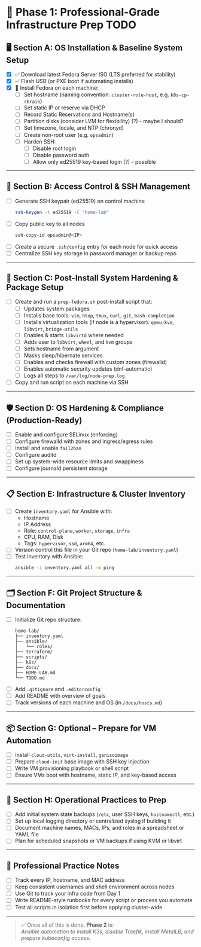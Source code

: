 # 🧱 Phase 1: Professional-Grade Infrastructure Prep TODO

## 🖥️ Section A: OS Installation & Baseline System Setup

- [x] ✅ Download latest Fedora Server ISO (LTS preferred for stability)
- [x] ✅ Flash USB (or PXE boot if automating installs)
- [x] 🚀 Install Fedora on each machine:
  - [ ] Set hostname (naming convention: `cluster-role-host`, e.g. `k8s-cp-rbrain`)
  - [ ] Set static IP or reserve via DHCP
  - [ ] Record Static Reservations and Hostname(s)
  - [ ] Partition disks (consider LVM for flexibility) (?) - maybe I should?
  - [ ] Set timezone, locale, and NTP (chronyd)
  - [ ] Create non-root user (e.g. `opsadmin`)
  - [ ] Harden SSH:
    - [ ] Disable root login
    - [ ] Disable password auth
    - [ ] Allow only ed25519 key-based login (?) - possible

---

## 🔐 Section B: Access Control & SSH Management

- [ ] Generate SSH keypair (ed25519) on control machine
  ```bash
  ssh-keygen -t ed25519 -C "home-lab"
  ```
- [ ] Copy public key to all nodes
  ```bash
  ssh-copy-id opsadmin@<IP>
  ```
- [ ] Create a secure `.ssh/config` entry for each node for quick access
- [ ] Centralize SSH key storage in password manager or backup repo

---

## 🧰 Section C: Post-Install System Hardening & Package Setup

- [ ] Create and run a `prep-fedora.sh` post-install script that:
  - [ ] Updates system packages
  - [ ] Installs base tools: `vim`, `htop`, `tmux`, `curl`, `git`, `bash-completion`
  - [ ] Installs virtualization tools (if node is a hypervisor): `qemu-kvm`, `libvirt`, `bridge-utils`
  - [ ] Enables & starts `libvirtd` where needed
  - [ ] Adds user to `libvirt`, `wheel`, and `kvm` groups
  - [ ] Sets hostname from argument
  - [ ] Masks sleep/hibernate services
  - [ ] Enables and checks firewall with custom zones (firewalld)
  - [ ] Enables automatic security updates (dnf-automatic)
  - [ ] Logs all steps to `/var/log/node-prep.log`
- [ ] Copy and run script on each machine via SSH

---

## 🛡️ Section D: OS Hardening & Compliance (Production-Ready)

- [ ] Enable and configure SELinux (enforcing)
- [ ] Configure firewalld with zones and ingress/egress rules
- [ ] Install and enable `fail2ban`
- [ ] Configure auditd
- [ ] Set up system-wide resource limits and swappiness
- [ ] Configure journald persistent storage

---

## 📋 Section E: Infrastructure & Cluster Inventory

- [ ] Create `inventory.yaml` for Ansible with:
  - Hostname
  - IP Address
  - Role: `control-plane`, `worker`, `storage`, `infra`
  - CPU, RAM, Disk
  - Tags: `hypervisor`, `ssd`, `arm64`, etc.
- [ ] Version control this file in your Git repo (`home-lab/inventory.yaml`)
- [ ] Test inventory with Ansible:
  ```bash
  ansible -i inventory.yaml all -m ping
  ```

---

## 🗂 Section F: Git Project Structure & Documentation

- [ ] Initialize Git repo structure:
  ```
  home-lab/
  ├── inventory.yaml
  ├── ansible/
  │   └── roles/
  ├── terraform/
  ├── scripts/
  ├── k8s/
  ├── docs/
  ├── HOME-LAB.md
  └── TODO.md
  ```
- [ ] Add `.gitignore` and `.editorconfig`
- [ ] Add README with overview of goals
- [ ] Track versions of each machine and OS (in `/docs/hosts.md`)

---

## 📦 Section G: Optional – Prepare for VM Automation

- [ ] Install `cloud-utils`, `virt-install`, `genisoimage`
- [ ] Prepare `cloud-init` base image with SSH key injection
- [ ] Write VM provisioning playbook or shell script
- [ ] Ensure VMs boot with hostname, static IP, and key-based access

---

## 🔁 Section H: Operational Practices to Prep

- [ ] Add initial system state backups (`/etc`, user SSH keys, `hostnamectl`, etc.)
- [ ] Set up local logging directory or centralized syslog if building it
- [ ] Document machine names, MACs, IPs, and roles in a spreadsheet or YAML file
- [ ] Plan for scheduled snapshots or VM backups if using KVM or libvirt

---

## 🧠 Professional Practice Notes

- [ ] Track every IP, hostname, and MAC address
- [ ] Keep consistent usernames and shell environment across nodes
- [ ] Use Git to track your infra code from Day 1
- [ ] Write README-style runbooks for every script or process you automate
- [ ] Test all scripts in isolation first before applying cluster-wide

---

> ✅ Once all of this is done, **Phase 2** is:  
> *Ansible automation to install K3s, disable Traefik, install MetalLB, and prepare kubeconfig access.*

